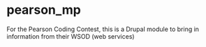 pearson_mp
==========

For the Pearson Coding Contest, this is a Drupal module to bring in information from their WSOD (web services)
